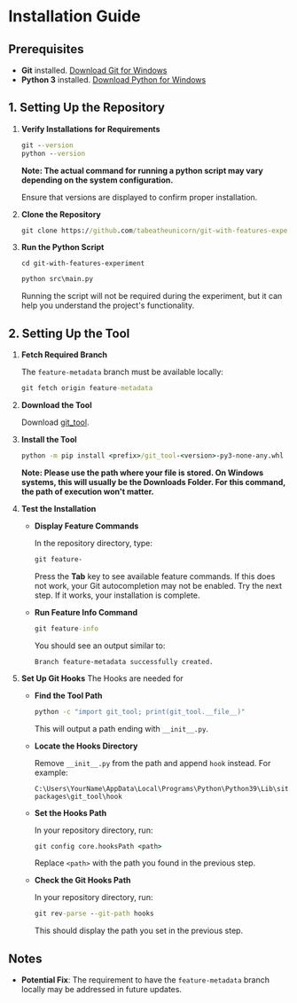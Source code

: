 # Installation Guide

## Prerequisites

- **Git** installed. [Download Git for Windows](https://git-scm.com/download/win)
- **Python 3** installed. [Download Python for Windows](https://www.python.org/downloads/windows/)

## 1. Setting Up the Repository

1. **Verify Installations for Requirements**

   ```cmd
   git --version
   python --version
   ```

   **Note: The actual command for running a python script may vary depending on the system configuration.**

   Ensure that versions are displayed to confirm proper installation.

1. **Clone the Repository**

   ```cmd
   git clone https://github.com/tabeatheunicorn/git-with-features-experiment.git
   ```

1. **Run the Python Script**

   ```
   cd git-with-features-experiment
   ```

   ```cmd
   python src\main.py
   ```

   Running the script will not be required during the experiment, but it can help you understand the project's functionality.

## 2. Setting Up the Tool

1. **Fetch Required Branch**

   The `feature-metadata` branch must be available locally:

   ```cmd
   git fetch origin feature-metadata
   ```

1. **Download the Tool**

   Download [git_tool](https://drive.google.com/uc?export=download&id=1GZ9QkY53TlQqfT6Ckz9QegmVk8Nuj0Gg).

1. **Install the Tool**

   ```cmd
   python -m pip install <prefix>/git_tool-<version>-py3-none-any.whl
   ```

   **Note: Please use the path where your file is stored. On Windows systems, this will usually be the Downloads Folder.
   For this command, the path of execution won't matter.**

1. **Test the Installation**

   - **Display Feature Commands**

     In the repository directory, type:

     ```cmd
     git feature-
     ```

     Press the **Tab** key to see available feature commands. If this does not work, your Git autocompletion may not be enabled. Try the next step. If it works, your installation is complete.

   - **Run Feature Info Command**

     ```cmd
     git feature-info
     ```

     You should see an output similar to:

     ```
     Branch feature-metadata successfully created.
     ```

1. **Set Up Git Hooks**
   The Hooks are needed for

   - **Find the Tool Path**

     ```cmd
     python -c "import git_tool; print(git_tool.__file__)"
     ```

     This will output a path ending with `__init__.py`.

   - **Locate the Hooks Directory**

     Remove `__init__.py` from the path and append `hook` instead. For example:

     ```
     C:\Users\YourName\AppData\Local\Programs\Python\Python39\Lib\site-packages\git_tool\hook
     ```

   - **Set the Hooks Path**

     In your repository directory, run:

     ```cmd
     git config core.hooksPath <path>
     ```

     Replace `<path>` with the path you found in the previous step.

   - **Check the Git Hooks Path**

     In your repository directory, run:

     ```cmd
     git rev-parse --git-path hooks
     ```

     This should display the path you set in the previous step.


## Notes
- **Potential Fix**: The requirement to have the `feature-metadata` branch locally may be addressed in future updates.

